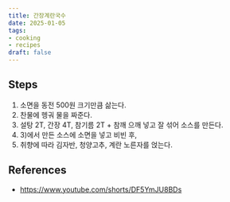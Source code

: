 ```yaml
---
title: 간장계란국수 
date: 2025-01-05
tags:
- cooking
- recipes
draft: false
---
```


## Steps
1. 소면을 동전 500원 크기만큼 삶는다.
2. 찬물에 헹궈 물을 짜준다.
3. 설탕 2T, 간장 4T, 참기름 2T + 참깨 으깨 넣고 잘 섞어 소스를 만든다.
4. 3)에서 만든 소스에 소면을 넣고 비빈 후,
5. 취향에 따라 김자반, 청양고추, 계란 노른자를 얹는다.


## References
- https://www.youtube.com/shorts/DF5YmJU8BDs